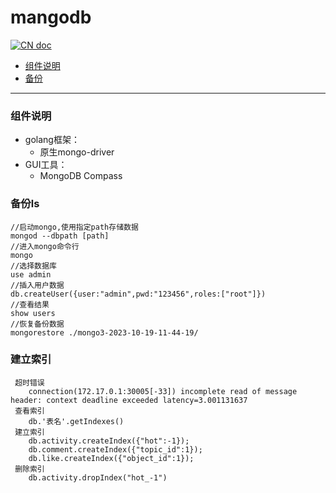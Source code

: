 # mangodb

[![CN doc](https://img.shields.io/badge/文档-中文版-blue.svg)](mangodb.md)

- [组件说明](#组件说明)
- [备份](#备份)

---

### 组件说明
*  golang框架：
   * 原生mongo-driver
*  GUI工具：
   * MongoDB Compass
### 备份ls
~~~
//启动mongo,使用指定path存储数据
mongod --dbpath [path]
//进入mongo命令行
mongo
//选择数据库
use admin
//插入用户数据
db.createUser({user:"admin",pwd:"123456",roles:["root"]})
//查看结果
show users
//恢复备份数据
mongorestore ./mongo3-2023-10-19-11-44-19/
~~~
### 建立索引
~~~
 超时错误
    connection(172.17.0.1:30005[-33]) incomplete read of message header: context deadline exceeded latency=3.001131637
 查看索引
    db.'表名'.getIndexes()
 建立索引
    db.activity.createIndex({"hot":-1});
    db.comment.createIndex({"topic_id":1});
    db.like.createIndex({"object_id":1});
 删除索引
    db.activity.dropIndex("hot_-1")
~~~

